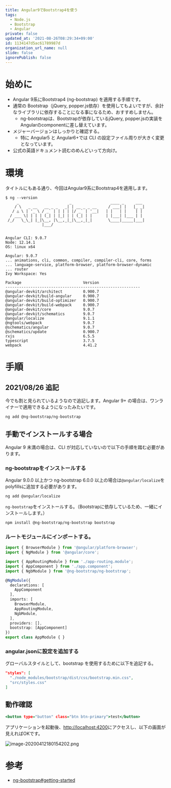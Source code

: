 ```yaml
---
title: Angular9でBootstrap4を使う
tags:
  - Node.js
  - Bootstrap
  - Angular
private: false
updated_at: '2021-08-26T08:29:34+09:00'
id: 1134147d5ac61789987d
organization_url_name: null
slide: false
ignorePublish: false
---
```

# 始めに

- Angular 9系にBootstrap4 (ng-bootstrap) を適用する手順です。
- 通常の Bootstrap（jQuery, popper.js依存）を使用してもよいですが、余計なライブラリに依存することになる事になるため、おすすめしません。
  - ng-bootstrapは、Bootstrapが依存しているjQuery, popper.jsの実装をAngularのcomponentに差し替えています。
- メジャーバージョンはしっかりと確認する。
  - 特に Angular5 と Angular6+では CLI の設定ファイル周りが大きく変更となっています。
- 公式の英語ドキュメント読むのめんどいって方向け。

# 環境

タイトルにもある通り、今回はAngular9系にBootstrap4を適用します。

```
$ ng --version 
     _                      _                 ____ _     ___
    / \   _ __   __ _ _   _| | __ _ _ __     / ___| |   |_ _|
   / △ \ | '_ \ / _` | | | | |/ _` | '__|   | |   | |    | |
  / ___ \| | | | (_| | |_| | | (_| | |      | |___| |___ | |
 /_/   \_\_| |_|\__, |\__,_|_|\__,_|_|       \____|_____|___|
                |___/
    

Angular CLI: 9.0.7
Node: 12.14.1
OS: linux x64

Angular: 9.0.7
... animations, cli, common, compiler, compiler-cli, core, forms
... language-service, platform-browser, platform-browser-dynamic
... router
Ivy Workspace: Yes

Package                           Version
-----------------------------------------------------------
@angular-devkit/architect         0.900.7
@angular-devkit/build-angular     0.900.7
@angular-devkit/build-optimizer   0.900.7
@angular-devkit/build-webpack     0.900.7
@angular-devkit/core              9.0.7
@angular-devkit/schematics        9.0.7
@angular/localize                 9.1.1
@ngtools/webpack                  9.0.7
@schematics/angular               9.0.7
@schematics/update                0.900.7
rxjs                              6.5.5
typescript                        3.7.5
webpack                           4.41.2
```



# 手順

## 2021/08/26 追記

今でも割と見られているようなので追記します。Angular 9+ の場合は、ワンライナーで適用できるようになったみたいです。

```bash
ng add @ng-bootstrap/ng-bootstrap
```

## 手動でインストールする場合

Angular 9 未満の場合は、CLI が対応していないので以下の手順を踏む必要があります。

### ng-bootstrapをインストールする

Angular 9.0.0 以上かつ ng-bootstrap 6.0.0 以上の場合は`@angular/localize`をpolyfillsに追加する必要があります。

```bash
ng add @angular/localize
```



`ng-bootstrap`をインストールする。（Bootstrapに依存しているため、一緒にインストールします。）

```bash
npm install @ng-bootstrap/ng-bootstrap bootstrap
```



### ルートモジュールにインポートする。

```app.module.ts
import { BrowserModule } from '@angular/platform-browser';
import { NgModule } from '@angular/core';

import { AppRoutingModule } from './app-routing.module';
import { AppComponent } from './app.component';
import { NgbModule } from '@ng-bootstrap/ng-bootstrap';

@NgModule({
  declarations: [
    AppComponent
  ],
  imports: [
    BrowserModule,
    AppRoutingModule,
    NgbModule,
  ],
  providers: [],
  bootstrap: [AppComponent]
})
export class AppModule { }
```



### angular.jsonに設定を追加する

グローバルスタイルとして、bootstrap を使用するために以下を追記する。

```angular.json
"styles": [
  "./node_modules/bootstrap/dist/css/bootstrap.min.css",
  "src/styles.css"
]
```



## 動作確認

```app.component.html
<button type="button" class="btn btn-primary">test</button>
```



アプリケーションを起動後、[http://localhost:4200](http://localhost:4200)にアクセスし、以下の画面が見えればOKです。

![image-20200412180154202.png](https://qiita-image-store.s3.ap-northeast-1.amazonaws.com/0/560068/84643041-df04-a3b6-8330-5fbe999b452c.png)



# 参考

- [ng-bootstrap#getting-started](https://ng-bootstrap.github.io/#/getting-started)
